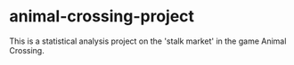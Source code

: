 # animal-crossing-project
This is a statistical analysis project on the 'stalk market' in the game Animal Crossing.
